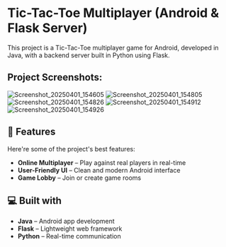 # Tic-Tac-Toe Multiplayer (Android & Flask Server)

This project is a Tic-Tac-Toe multiplayer game for Android, developed in Java, with a backend server built in Python using Flask.

## Project Screenshots:
![Screenshot_20250401_154605](https://github.com/user-attachments/assets/8a736c6d-1fff-47e3-b925-2ed95b9f27b5)
![Screenshot_20250401_154805](https://github.com/user-attachments/assets/c68c68d5-40a5-4424-afc2-0eb5e51bfa20)
![Screenshot_20250401_154826](https://github.com/user-attachments/assets/3e5a71ad-ab45-470a-b27f-5e07016f7dbc)
![Screenshot_20250401_154912](https://github.com/user-attachments/assets/bbb55092-3d95-4282-999a-d754b718f889)
![Screenshot_20250401_154926](https://github.com/user-attachments/assets/67ceee0b-045c-49ee-9ec9-570f439d52ee)


## 🧐 Features
Here're some of the project's best features:

- **Online Multiplayer** – Play against real players in real-time  
- **User-Friendly UI** – Clean and modern Android interface  
- **Game Lobby** – Join or create game rooms  


## 💻 Built with

- **Java** – Android app development  
- **Flask** – Lightweight web framework  
- **Python** – Real-time communication  
